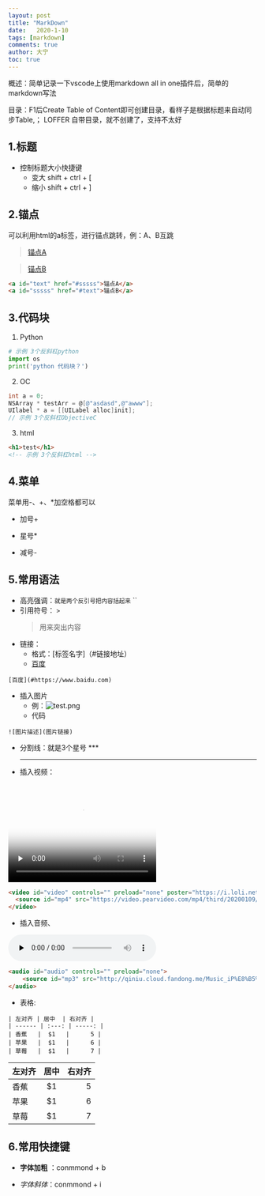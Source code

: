 ```yaml
---
layout: post
title: "MarkDown"
date:   2020-1-10
tags: [markdown]
comments: true
author: 大宁
toc: true
---
```


概述：简单记录一下vscode上使用markdown all in one插件后，简单的markdown写法

目录：F1后Create Table of Content即可创建目录，看样子是根据标题来自动同步Table,；
LOFFER 自带目录，就不创建了，支持不太好


<!-- more -->

## 1.标题
  - 控制标题大小快捷键
    - 变大 shift + ctrl + [ 
    - 缩小 shift + ctrl + ]

## 2.锚点
可以利用html的a标签，进行锚点跳转，例：A、B互跳
  ><a id="text" href="#sssss">锚点A</a>

  ><a id="sssss" href="#text">锚点B</a>

  ```html
  <a id="text" href="#sssss">锚点A</a>
  <a id="sssss" href="#text">锚点B</a>
  ```

## 3.代码块
1. Python
```python
# 示例 3个反斜杠python
import os
print('python 代码块？')
```

2. OC
```ObjectiveC
int a = 0;
NSArray * testArr = @[@"asdasd",@"awww"];
UIlabel * a = [[UILabel alloc]init];
// 示例 3个反斜杠ObjectiveC
```

3. html
```html
<h1>test</h1>
<!-- 示例 3个反斜杠html -->
```

## 4.菜单
菜单用-、+、*加空格都可以
+ 加号+ 
* 星号*
- 减号-

## 5.常用语法
- 高亮强调：`就是两个反引号把内容括起来` ``
- 引用符号： `>`
  >用来突出内容
- 链接： 
  - 格式：[标签名字]（#链接地址）
  - [百度](#https://www.baidu.com)
```
[百度](#https://www.baidu.com)
```
- 插入图片
  - 例：![test.png](https://i.loli.net/2020/01/09/n9bcw14OXN82lMD.png)
  - 代码
```
![图片描述](图片链接)
```
  
- 分割线：就是3个星号 ***
  ***
- 插入视频：

<video id="video" controls="" width="300px" height="200px" preload="none" poster="https://i.loli.net/2020/01/09/n9bcw14OXN82lMD.png">
  <source id="mp4" src="https://video.pearvideo.com/mp4/third/20200109/cont-1640431-10042874-102056-hd.mp4" type="video/mp4">
</video>

```html
<video id="video" controls="" preload="none" poster="https://i.loli.net/2020/01/09/n9bcw14OXN82lMD.png">
  <source id="mp4" src="https://video.pearvideo.com/mp4/third/20200109/cont-1640431-10042874-102056-hd.mp4" type="video/mp4">
</video>
```

- 插入音频、
  
<audio id="audio" controls="" preload="none">
    <source id="mp3" src="http://qiniu.cloud.fandong.me/Music_iP%E8%B5%B5%E9%9C%B2%20-%20%E7%A6%BB%E6%AD%8C%20%28Live%29.mp3">
</audio>

```html
<audio id="audio" controls="" preload="none">
    <source id="mp3" src="http://qiniu.cloud.fandong.me/Music_iP%E8%B5%B5%E9%9C%B2%20-%20%E7%A6%BB%E6%AD%8C%20%28Live%29.mp3">
</audio>
```

- 表格:

```
| 左对齐 | 居中  | 右对齐 |
| ------ | :---: | -----: |
| 香蕉   |  $1   |      5 |
| 苹果   |  $1   |      6 |
| 草莓   |  $1   |      7 |
```
  
| 左对齐 | 居中  | 右对齐 |
| ------ | :---: | -----: |
| 香蕉   |  $1   |      5 |
| 苹果   |  $1   |      6 |
| 草莓   |  $1   |      7 |

## 6.常用快捷键
- **字体加粗** ：conmmond + b

- *字体斜体*：conmmond + i
